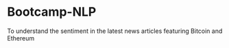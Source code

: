 # Bootcamp-NLP
To understand the sentiment in the latest news articles featuring Bitcoin and Ethereum
